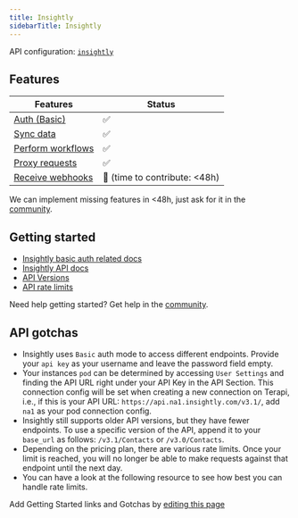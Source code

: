 ```yaml
---
title: Insightly
sidebarTitle: Insightly
---
```


API configuration: [`insightly`](https://terapi.dev/providers.yaml)

## Features

| Features | Status |
| - | - |
| [Auth (Basic)](/integrate/guides/authorize-an-api) | ✅ |
| [Sync data](/integrate/guides/sync-data-from-an-api) | ✅ |
| [Perform workflows](/integrate/guides/perform-workflows-with-an-api) | ✅ |
| [Proxy requests](/integrate/guides/proxy-requests-to-an-api) | ✅ |
| [Receive webhooks](/integrate/guides/receive-webhooks-from-an-api) | 🚫 (time to contribute: &lt;48h) |

We can implement missing features in &lt;48h, just ask for it in the [community](https://terapi.dev/slack).

## Getting started

-   [Insightly basic auth related docs](https://api.na1.insightly.com/v3.1/#!/Overview/Introduction)
-   [Insightly API docs](https://api.na1.insightly.com/v3.1)
-   [API Versions](https://api.na1.insightly.com/v3.1/#!/Overview/Introduction)
-   [API rate limits](https://api.na1.insightly.com/v3.1/#!/Overview/Technical_Details)

Need help getting started? Get help in the [community](https://terapi.dev/slack).

## API gotchas

- Insightly uses `Basic` auth mode to access different endpoints. Provide your `api key` as your username and leave the password field empty.
- Your instances `pod` can be determined by accessing `User Settings` and finding the API URL right under your API Key in the API Section. This connection config will be set when creating a new connection on Terapi, i.e., if this is your API URL: `https://api.na1.insightly.com/v3.1/`, add `na1` as your pod connection config.
- Insightly still supports older API versions, but they have fewer endpoints. To use a specific version of the API, append it to your `base_url` as follows: `/v3.1/Contacts` or `/v3.0/Contacts`.
- Depending on the pricing plan, there are various rate limits. Once your limit is reached, you will no longer be able to make requests against that endpoint until the next day.
- You can have a look at the following resource to see how best you can handle rate limits.

Add Getting Started links and Gotchas by [editing this page]()
